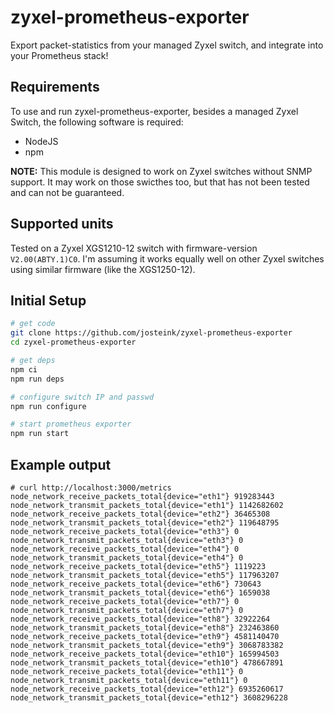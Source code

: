 
# zyxel-prometheus-exporter

Export packet-statistics from your managed Zyxel switch, and integrate
into your Prometheus stack!

## Requirements

To use and run zyxel-prometheus-exporter, besides a managed Zyxel
Switch, the following software is required:

- NodeJS
- npm

**NOTE:** This module is designed to work on Zyxel switches without
SNMP support. It may work on those swicthes too, but that has not been
tested and can not be guaranteed.

## Supported units

Tested on a Zyxel XGS1210-12 switch with firmware-version `V2.00(ABTY.1)C0`.
I'm assuming it works equally well on other Zyxel switches using similar
firmware (like the XGS1250-12).

## Initial Setup

```sh
# get code
git clone https://github.com/josteink/zyxel-prometheus-exporter
cd zyxel-prometheus-exporter

# get deps
npm ci
npm run deps

# configure switch IP and passwd
npm run configure

# start prometheus exporter
npm run start
```

## Example output

```
# curl http://localhost:3000/metrics
node_network_receive_packets_total{device="eth1"} 919283443
node_network_transmit_packets_total{device="eth1"} 1142682602
node_network_receive_packets_total{device="eth2"} 36465308
node_network_transmit_packets_total{device="eth2"} 119648795
node_network_receive_packets_total{device="eth3"} 0
node_network_transmit_packets_total{device="eth3"} 0
node_network_receive_packets_total{device="eth4"} 0
node_network_transmit_packets_total{device="eth4"} 0
node_network_receive_packets_total{device="eth5"} 1119223
node_network_transmit_packets_total{device="eth5"} 117963207
node_network_receive_packets_total{device="eth6"} 730643
node_network_transmit_packets_total{device="eth6"} 1659038
node_network_receive_packets_total{device="eth7"} 0
node_network_transmit_packets_total{device="eth7"} 0
node_network_receive_packets_total{device="eth8"} 32922264
node_network_transmit_packets_total{device="eth8"} 232463860
node_network_receive_packets_total{device="eth9"} 4581140470
node_network_transmit_packets_total{device="eth9"} 3068783382
node_network_receive_packets_total{device="eth10"} 165994503
node_network_transmit_packets_total{device="eth10"} 478667891
node_network_receive_packets_total{device="eth11"} 0
node_network_transmit_packets_total{device="eth11"} 0
node_network_receive_packets_total{device="eth12"} 6935260617
node_network_transmit_packets_total{device="eth12"} 3608296228
```
